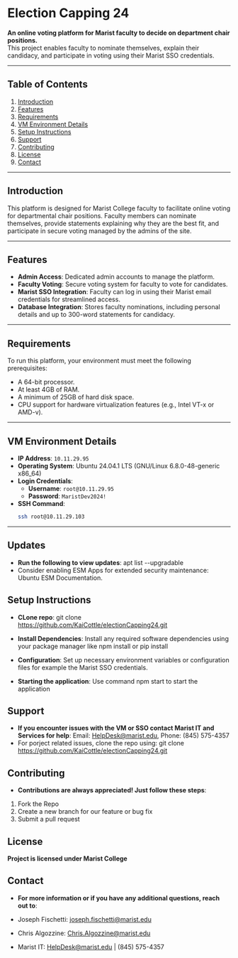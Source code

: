 # Election Capping 24

**An online voting platform for Marist faculty to decide on department chair positions.**  
This project enables faculty to nominate themselves, explain their candidacy, and participate in voting using their Marist SSO credentials.

---

## Table of Contents

1. [Introduction](#introduction)
2. [Features](#features)
3. [Requirements](#requirements)
4. [VM Environment Details](#vm-environment-details)
5. [Setup Instructions](#setup-instructions)
6. [Support](#support)
7. [Contributing](#contributing)
8. [License](#license)
9. [Contact](#contact)

---

## Introduction

This platform is designed for Marist College faculty to facilitate online voting for departmental chair positions. Faculty members can nominate themselves, provide statements explaining why they are the best fit, and participate in secure voting managed by the admins of the site.

---

## Features

- **Admin Access**: Dedicated admin accounts to manage the platform.
- **Faculty Voting**: Secure voting system for faculty to vote for candidates.
- **Marist SSO Integration**: Faculty can log in using their Marist email credentials for streamlined access.
- **Database Integration**: Stores faculty nominations, including personal details and up to 300-word statements for candidacy.

---

## Requirements

To run this platform, your environment must meet the following prerequisites:

- A 64-bit processor.
- At least 4GB of RAM.
- A minimum of 25GB of hard disk space.
- CPU support for hardware virtualization features (e.g., Intel VT-x or AMD-v).

---

## VM Environment Details

- **IP Address**: `10.11.29.95`
- **Operating System**: Ubuntu 24.04.1 LTS (GNU/Linux 6.8.0-48-generic x86_64)
- **Login Credentials**:
  - **Username**: `root@10.11.29.95`
  - **Password**: `MaristDev2024!`
- **SSH Command**:
  ```bash
  ssh root@10.11.29.103
  ```

---

## Updates

- **Run the following to view updates**: apt list --upgradable
- Consider enabling ESM Apps for extended security maintenance: Ubuntu ESM Documentation.

## Setup Instructions

- **CLone repo**: git clone https://github.com/KaiCottle/electionCapping24.git

- **Install Dependencies**: Install any required software dependencies using your package manager like npm install or pip install
- **Configuration**: Set up necessary environment variables or configuration files for example the Marist SSO credentials.
- **Starting the application**: Use command npm start to start the application

## Support

- **If you encounter issues with the VM or SSO contact Marist IT and Services for help**: Email: HelpDesk@marist.edu, Phone: (845) 575-4357
- For porject related issues, clone the repo using: git clone https://github.com/KaiCottle/electionCapping24.git

## Contributing

- **Contributions are always appreciated! Just follow these steps**:

1. Fork the Repo
2. Create a new branch for our feature or bug fix
3. Submit a pull request

## License

**Project is licensed under Marist College**

## Contact

- **For more information or if you have any additional questions, reach out to**:

- Joseph Fischetti: joseph.fischetti@marist.edu
- Chris Algozzine: Chris.Algozzine@marist.edu
- Marist IT: HelpDesk@marist.edu | (845) 575-4357
